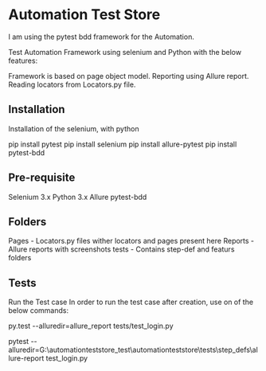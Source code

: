 
# Automation Test Store

I am using the pytest bdd framework for the Automation.

Test Automation Framework using selenium and Python with the below features:

Framework is based on page object model.
Reporting using Allure report.
Reading locators from Locators.py file.





## Installation

Installation of the selenium, with python

pip install pytest
pip install selenium
pip install allure-pytest
pip install pytest-bdd    
## Pre-requisite

Selenium 3.x
Python 3.x
Allure
pytest-bdd
## Folders



Pages - Locators.py files wither locators and pages present here
Reports - Allure reports with screenshots
tests - Contains step-def and featurs folders

## Tests
Run the Test case
In order to run the test case after creation, use on of the below commands:

py.test --alluredir=allure_report tests/test_login.py

pytest --alluredir=G:\automationteststore_test\automationteststore\tests\step_defs\allure-report test_login.py
